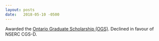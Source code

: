 ```yaml
---
layout: posts
date:   2018-05-10 -0500
---
```

Awarded the [Ontario Graduate Scholarship (OGS)](http://gradstudies.yorku.ca/current-students/student-finances/funding-awards/ogs/). Declined in favour of NSERC CGS-D.

